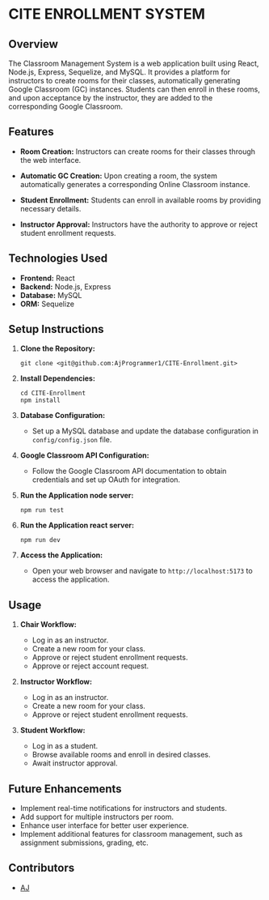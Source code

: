 # CITE ENROLLMENT SYSTEM

## Overview
The Classroom Management System is a web application built using React, Node.js, Express, Sequelize, and MySQL. It provides a platform for instructors to create rooms for their classes, automatically generating Google Classroom (GC) instances. Students can then enroll in these rooms, and upon acceptance by the instructor, they are added to the corresponding Google Classroom.

## Features

- **Room Creation:** Instructors can create rooms for their classes through the web interface.
  
- **Automatic GC Creation:** Upon creating a room, the system automatically generates a corresponding Online Classroom instance.

- **Student Enrollment:** Students can enroll in available rooms by providing necessary details.

- **Instructor Approval:** Instructors have the authority to approve or reject student enrollment requests.

## Technologies Used

- **Frontend:** React
- **Backend:** Node.js, Express
- **Database:** MySQL
- **ORM:** Sequelize

## Setup Instructions

1. **Clone the Repository:**
   ```
   git clone <git@github.com:AjProgrammer1/CITE-Enrollment.git>
   ```

2. **Install Dependencies:**
   ```
   cd CITE-Enrollment
   npm install
   ```

3. **Database Configuration:**
   - Set up a MySQL database and update the database configuration in `config/config.json` file.

4. **Google Classroom API Configuration:**
   - Follow the Google Classroom API documentation to obtain credentials and set up OAuth for integration.

5. **Run the Application node server:**
   ```
   npm run test
   ```
6. **Run the Application react server:**
   ```
   npm run dev
   ```

7. **Access the Application:**
   - Open your web browser and navigate to `http://localhost:5173` to access the application.

## Usage

1. **Chair Workflow:**
   - Log in as an instructor.
   - Create a new room for your class.
   - Approve or reject student enrollment requests.
   - Approve or reject account request.

2. **Instructor Workflow:**
   - Log in as an instructor.
   - Create a new room for your class.
   - Approve or reject student enrollment requests.

3. **Student Workflow:**
   - Log in as a student.
   - Browse available rooms and enroll in desired classes.
   - Await instructor approval.

## Future Enhancements

- Implement real-time notifications for instructors and students.
- Add support for multiple instructors per room.
- Enhance user interface for better user experience.
- Implement additional features for classroom management, such as assignment submissions, grading, etc.

## Contributors

- [AJ](https://github.com/AjProgrammer1)

